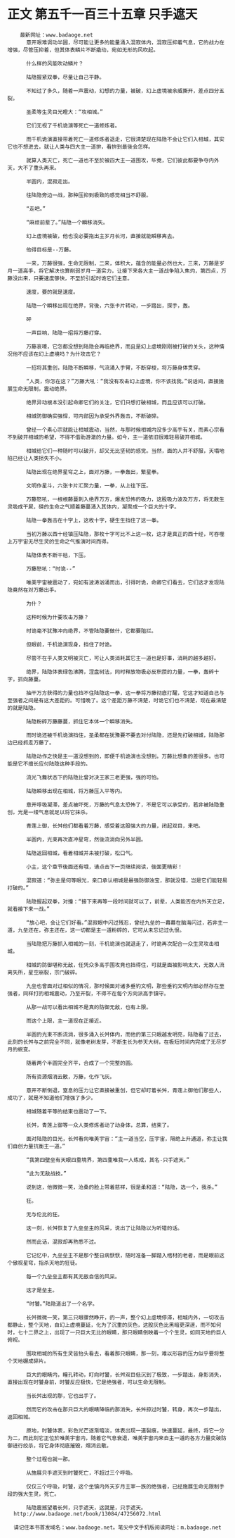 # 正文 第五千一百三十五章 只手遮天
        最新网址：www.badaoge.net
          意开艰难调动半圆，尽可能让更多的能量涌入混寂体内，混寂压抑着气息，它的战力在增强，尽管压抑着，但其体表鳞片不断撬动，宛如无形的风吹起。
      
          什么样的风能吹动鳞片？
      
          陆隐握紧双拳，尽量让自己平静。
      
          不知过了多久，随着一声震动，幻想的力量，被破，幻上虚境被余威撕开，差点四分五裂。
      
          圣柔等生灵目光瞪大：“攻相城。”
      
          它们无视了千机诡演等死亡一道修炼者。
      
          而千机诡演直接带着死亡一道修炼者退走，它很清楚现在陆隐不会让它们入相城，其实它也不想进去，就让人类与四大主一道拚，看拚到最後会怎样。
      
          就算人类灭亡，死亡一道也不至於被四大主一道围攻，毕竟，它们彼此都要争夺内外天，大不了重头再来。
      
          半圆内，混寂走出。
      
          往陆隐旁边一战，那种压抑到极致的感觉相当不舒服。
      
          “走吧。”
      
          “麻烦前辈了。”陆隐一个瞬移消失。
      
          幻上虚境被破，他也没必要拖出主岁月长河，直接就能瞬移离去。
      
          他得目标是--万藤。
      
          一来，万藤很强，生命无限制，二来，体积大，蕴含的能量必然也大，三来，万藤是岁月一道高手，将它解决也算削弱岁月一道实力，让接下来各大主一道战争陷入焦灼，第四点，万藤没出来，只要速度够快，不至於引起时诡它们主意。
      
          速度，要的就是速度。
      
          陆隐一个瞬移出现在绝界，背後，六张卡片转动，一步踏出，探手，轰。
      
          砰
      
          一声巨响，陆隐一招将万藤打穿。
      
          万藤哀嚎，它怎都没想到陆隐会再临绝界，而且是幻上虚境刚刚被打破的关头，这种情况他不应该在幻上虚境吗？为什攻击它？
      
          一招将其重创，陆隐不断瞬移，气流涌入手臂，不断穿梭，将万藤身体贯穿。
      
          “人类，你怎在这？”万藤大吼：“我没有攻击幻上虚境，你不该找我。”说话间，直接施展生命无限制，震动绝界。
      
          绝界异动根本没引起命卿它们的关注，它们只想打破相城，而且应该可以打破。
      
          相城防御确实强悍，可内部因为承受外界轰击，不断破碎。
      
          曾经一个素心宗就能让相城震动，当然，与那时候相城内没多少高手有关，而素心宗看不到破开相城的希望，不得不借助游澈的力量。如今，主一道依旧很难轻易破开相城。
      
          相城给它们一种随时可以破开，却又无比坚韧的感觉。当然，面的人并不舒服，天塌地陷已经让人类损失不小。
      
          陆隐出现在绝界星穹之上，面对万藤，一拳轰出，繁星拳。
      
          文明作星斗，六张卡片汇聚力量，一拳，从上往下压。
      
          万藤怒吼，一根根藤蔓刺入绝界万方，爆发恐怖的吸力，这股吸力波及万方，将无数生灵吸成干屍，磅的生命之气顺着藤蔓涌入其体内，凝聚成一个巨大的十字。
      
          陆隐一拳轰击在十字上，这枚十字，硬生生挡住了这一拳。
      
          当初万藤以西十经镇压陆隐，那枚十字可比不上这一枚，这才是真正的西十经，可吞噬上万宇宙无尽生灵的生命之气推演时间而得。
      
          陆隐体表不断干枯，下压。
      
          万藤怒吼：“时诡--”
      
          唯美宇宙被震动了，宛如有波涛汹涌而出，引得时诡，命卿它们看去，它们这才发现陆隐竟然在对万藤出手。
      
          为什？
      
          这种时候为什要攻击万藤？
      
          时诡毫不犹豫冲向绝界，不管陆隐要做什，它都要阻拦。
      
          但眼前，千机诡演现身，挡住了时诡。
      
          尽管不在乎人类文明被灭亡，可让人类消耗其它主一道也是好事，消耗的越多越好。
      
          绝界，陆隐体表绿色沸腾，涅盘树法，同时释放物极必反积攒的力量，一拳，轰碎十字，抓向藤蔓。
      
          抽干万方获得的力量也挡不住陆隐这一拳，这一拳将万藤彻底打醒，它这才知道自己与至强者之间是有这大差距的。可惜晚了。这个差距万藤不清楚，时诡它们也不清楚，现在最清楚的就是陆隐。
      
          陆隐粉碎万藤藤蔓，抓住它本体一个瞬移消失。
      
          而时诡还被千机诡演挡住，圣柔都在犹豫要不要去对付陆隐，还是先打破相城，陆隐那边已经抓走万藤了。
      
          陆隐动作之快是主一道没想到的，即便千机诡演也没想到。万藤比想象的差很多。也可能是它不擅长应付陆隐这种手段的。
      
          流光飞舞状态下的陆隐比曾对决王家三老更强，强的可怕。
      
          陆隐瞬移出现在相城，将万藤压入平等内。
      
          意开呼吸凝滞，差点被吓死，万藤的气息太恐怖了，不是它可以承受的，若非被陆隐重创，光是一缕气息就足以将它抹杀。
      
          青莲上御，长舛他们都看着万藤，感受着这股强大的力量，闭起双目，来吧。
      
          半圆内，光束再次直冲星穹，然後流淌向另外半圆。
      
          陆隐返回相城，看着相城并未被打破，松口气。
      
          小主，这个章节後面还有哦，请点击下一页继续阅读，後面更精彩！
      
          混寂道：“弥主是何等眼光，亲口承认相城是最强防御浊宝，那就没错，岂是它们能轻易打破的。”
      
          陆隐握起双拳，对撞：“接下来再等一段时间就可以了，前辈，人类能否在内外天立足，就看接下来一战。”
      
          “放心吧，会让它们好看。”混寂眼中闪过残忍，曾经九垒的一幕幕在脑海闪过，若非主一道，九垒还在，弥主还在，这一切都是主一道粉碎的，它可从未忘记过仇恨。
      
          当陆隐把万藤抓入相城的一刻，千机诡演也就退走了，时诡再次配合一众生灵攻击相城。
      
          相城的防御堪称无敌，任凭众多高手围攻竟也挡得住，可就是面被影响太大，无数人流离失所，星空崩裂，宗门破碎。
      
          九垒也曾面对过相似的情况，那时候面对诸多垂钓文明，那些垂钓文明内部必然存在至强者，同样打的相城震动，乃至开裂，不得不在每个方向派高手镇守。
      
          从那一战可以看出相城不是真的防御无敌，也有上限。
      
          而这个上限，主一道现在正接近。
      
          半圆的光束不断流淌，很多涌入长舛体内，而他的第三只眼越发明亮，陆隐看了过去，此刻的长舛与之前完全不同，就像老树发芽，不断生长为参天大树，在极短时间内完成了无尽岁月的蜕变。
      
          随着两个半圆完全齐平，合成了一个完整的圆。
      
          所有资源烟消云散，万藤，化作飞灰。
      
          意开不断倒退，窒息的压力让它直接被重创，但它却盯着长舛，青莲上御他们那些人，成功了，就是不知道他们增强了多少。
      
          相城随着平等的结束也震动了一下。
      
          长舛，青莲上御等一众人类修炼者动了动身体，总算，结束了。
      
          面对陆隐的目光，长舛看向唯美宇宙：“主一道当空，压宇宙，隔绝上升通道，弥主让我们自创力量抗衡主一道。”
      
          “我第四壁垒有天眼四重境界，第四重唯我一人练成，其名-只手遮天。”
      
          “此为无敌战技。”
      
          说到这，他微微一笑，沧桑的脸上带着慈祥，很是柔和道：“陆隐，选一个，我杀。”
      
          狂。
      
          无与伦比的狂。
      
          这一刻，长舛恢复了九垒垒主的风采，说出了让陆隐以为听错的话。
      
          然而此话，混寂却再熟悉不过。
      
          它记忆中，九垒垒主不是那个整日病恹恹，随时准备一脚踏入棺材的老者，而是眼前这个傲视星穹，指杀天地的狂徒。
      
          每一个九垒垒主都有其无敌自信的风采。
      
          这才是垒主。
      
          “时饕。”陆隐道出了一个名字。
      
          长舛微微一笑，第三只眼骤然睁开，的一声，整个幻上虚境停滞，相城内外，一切攻击都静止，整个天地，自幻上虚境蔓延，化为了沉重的灰色，这股灰色比黑暗更深邃，而不知何时，七十二界之上，出现了一只巨大无比的眼睛，那只眼睛倒映着一个个生灵，如同天地的巨人俯视。
      
          围攻相城的所有生灵皆抬头看去，看着那只眼睛，那一刻，难以形容的压力似乎要将整个天地碾成碎片。
      
          巨大的眼睛内，瞳孔转动，盯向时饕，长舛双目低沉到了极致，一步踏出，身影消失，直接出现在时饕身前，时饕反应极快，它是绝强者，可以生命无限制。
      
          当长舛出现的那，它也出手了。
      
          然而它的攻击在那只巨大的眼睛降临的那消失，长舛掠过时饕，转身，再次一步踏出，返回相城。
      
          原地，时饕体表，彩色光芒逐渐暗淡，体表出现一道裂痕，快速蔓延，最终，将它一分为二，而此刻它正位於唯美宇宙内，随着它气息衰退，唯美宇宙内来自主一道的各方力量突破防御进行绞杀，将它身体彻底摧毁，烟消云散。
      
          整个过程也就一那。
      
          从施展只手遮天到时饕死亡，不超过三个呼吸。
      
          仅仅三个呼吸，时饕，这个坐镇内外天岁月主宰一族的绝强者，已经施展生命无限制手段的强大生灵，死亡。
      
          陆隐震撼望着长舛，只手遮天，这就是，只手遮天。
      http://www.badaoge.net/book/13084/47256072.html
      
      请记住本书首发域名：www.badaoge.net。笔尖中文手机版阅读网址：m.badaoge.net